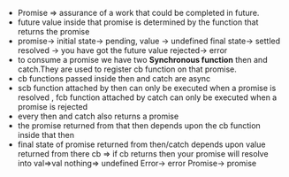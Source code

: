 * Promise => assurance of a work that could be completed in future.
* future value inside that promise is 
determined by the function that returns the promise
* promise-> initial state-> pending, value -> undefined
            final state-> settled     
                resolved -> you have got the future value 
                rejected-> error
* to consume a promise we have two **Synchronous function** then and 
 catch.They are used to register cb function on that promise.
* cb functions passed inside then and catch are async
* scb function attached by then can only be executed when a promise is resolved ,
  fcb function attached by catch can only be executed when a promise is rejected
* every then and catch also returns a promise
* the promise returned from that then depends upon the cb function inside that then
* final state of promise returned from then/catch depends upon value returned from there cb => 
  if cb returns then your promise will resolve into 
                        val=>val 
                        nothing=> undefined 
                        Error-> error
                        Promise-> promise
                        